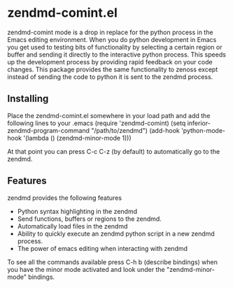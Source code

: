 zendmd-comint.el
========

zendmd-comint mode is a drop in replace for the python process in the Emacs editing environment. When you do python development in Emacs you get used to testing bits of functionality
by selecting a certain region or buffer and sending it directly to the interactive python process. This speeds up the development process by providing rapid feedback on your
code changes. This package provides the same functionality to zenoss except instead of sending the code to python it is sent to the zendmd process.

Installing
-----------

Place the zendmd-comint.el somewhere in your load path and add the following lines to your .emacs
    (require 'zendmd-comint)
    (setq inferior-zendmd-program-command "/path/to/zendmd")
    (add-hook 'python-mode-hook '(lambda ()
                               (zendmd-minor-mode 1)))

At that point you can press C-c C-z (by default) to automatically go to the zendmd.

Features
----------
zendmd provides the following features

* Python syntax highlighting in the zendmd
* Send functions, buffers or regions to the zendmd.
* Automatically load files in the zendmd
* Ability to quickly execute an zendmd python script in a new zendmd process.
* The power of emacs editing when interacting with zendmd

To see all the commands available press C-h b (describe bindings) when you have the minor mode activated and look under the "zendmd-minor-mode" bindings.
